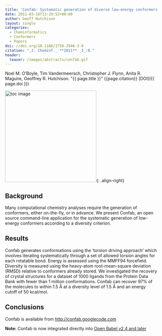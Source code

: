 ```yaml
---
title: 'Confab: Systematic generation of diverse low-energy conformers'
date: 2011-03-16T13:29:52+00:00
author: Geoff Hutchison
layout: single
categories:
  - Cheminformatics
  - Conformers
  - Papers
doi: //doi.org/10.1186/1758-2946-3-8
citation: "_J. Cheminf._ **2011** _3_:8."
header:
  teaser: /images/abstracts/confab.gif
---
```

Noel M. O’Boyle, Tim Vandermeersch, Christopher J. Flynn, Anita R. Maguire, Geoffrey R. Hutchison. "{{ page.title }}" {{page.citation}} [DOI]({{ page.doi }})  
<!--more-->

<img alt="toc image" src="{{ page.header.teaser }}" width="300 px">{: .align-right}

## Background

Many computational chemistry analyses require the generation of conformers, either on-the-fly, or in advance. We present Confab, an open source command-line application for the systematic generation of low-energy conformers according to a diversity criterion.

## Results

Confab generates conformations using the &#8216;torsion driving approach&#8217; which involves iterating systematically through a set of allowed torsion angles for each rotatable bond. Energy is assessed using the MMFF94 forcefield. Diversity is measured using the heavy-atom root-mean-square deviation (RMSD) relative to conformers already stored. We investigated the recovery of crystal structures for a dataset of 1000 ligands from the Protein Data Bank with fewer than 1 million conformations. Confab can recover 97% of the molecules to within 1.5 Å at a diversity level of 1.5 Å and an energy cutoff of 50 kcal/mol.

## Conclusions

Confab is available from <http://confab.googlecode.com>

**Note:** Confab is now integrated directly into [Open Babel v2.4 and later](https://openbabel.org/)
